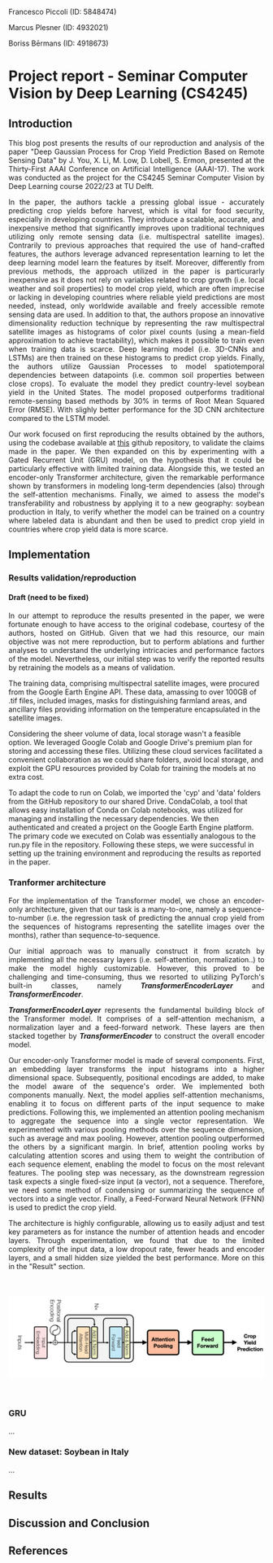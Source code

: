 Francesco Piccoli (ID: 5848474)

Marcus Plesner (ID: 4932021)

Boriss Bērmans (ID: 4918673)

# Project report - Seminar Computer Vision by Deep Learning (CS4245)  
## Introduction
<p align="justify">
This blog post presents the results of our reproduction and analysis of the paper "Deep Gaussian Process for Crop Yield Prediction Based on Remote Sensing Data" by J. You, X. Li, M. Low, D. Lobell, S. Ermon, presented at the Thirty-First AAAI Conference on Artificial Intelligence (AAAI-17). The work was conducted as the project for the CS4245 Seminar Computer Vision by Deep Learning course 2022/23 at TU Delft. 
</p>

<p align="justify">
In the paper, the authors tackle a pressing global issue - accurately predicting crop yields before harvest, which is vital for food security, especially in developing countries. They introduce a scalable, accurate, and inexpensive method that significantly improves upon traditional techniques utilizing only remote sensing data (i.e. multispectral satellite images). Contrarily to previous approaches that required the use of hand-crafted features, the authors leverage advanced representation learning to let the deep learning model learn the features by itself. Moreover, differently from previous methods, the approach utilized in the paper is particurarly inexpensive as it does not rely on variables related to crop growth (i.e. local weather and soil properties) to model crop yield, which are often imprecise or lacking in developing countries where reliable yield predictions are most needed, instead, only worldwide available and freely accessible remote sensing data are used.
In addition to that, the authors propose an innovative dimensionality reduction technique by representing the raw multispectral satellite images as histograms of color pixel counts (using a mean-field approximation to achieve tractability), which makes it possible to train even when training data is scarce. Deep learning model (i.e. 3D-CNNs and LSTMs) are then trained on these histograms to predict crop yields.
Finally, the authors utilize Gaussian Processes to model spatiotemporal dependencies between datapoints (i.e. common soil properties between close crops). To evaluate the model they predict country-level soybean yield in the United States. The model proposed outperforms traditional remote-sensing based methods by 30% in terms of Root Mean Squared Error (RMSE). With slighly better performance for the 3D CNN architecture compared to the LSTM model.
</p>

<p align="justify">
Our work focused on first reproducing the results obtained by the authors, using the codebase available at <a href="[https://www.example.com](https://github.com/gabrieltseng/pycrop-yield-prediction)">this</a> github repository, to validate the claims made in the paper. We then expanded on this by experimenting with a Gated Recurrent Unit (GRU) model, on the hypothesis that it could be particularly effective with limited training data. Alongside this, we tested an encoder-only Transformer architecture, given the remarkable performance shown by transformers in modeling long-term dependencies (also) through the self-attention mechanisms. Finally, we aimed to assess the model's transferability and robustness by applying it to a new geography: soybean production in Italy, to verify whether the model can be trained on a country where labeled data is abundant and then be used to predict crop yield in countries where crop yield data is more scarce.
</p>

## Implementation
### Results validation/reproduction
#### Draft (need to be fixed)
<p align="justify">
In our attempt to reproduce the results presented in the paper, we were fortunate enough to have access to the original codebase, courtesy of the authors, hosted on GitHub. Given that we had this resource, our main objective was not mere reproduction, but to perform ablations and further analyses to understand the underlying intricacies and performance factors of the model. Nevertheless, our initial step was to verify the reported results by retraining the models as a means of validation.

The training data, comprising multispectral satellite images, were procured from the Google Earth Engine API. These data, amassing to over 100GB of .tif files, included images, masks for distinguishing farmland areas, and ancillary files providing information on the temperature encapsulated in the satellite images.

Considering the sheer volume of data, local storage wasn't a feasible option. We leveraged Google Colab and Google Drive's premium plan for storing and accessing these files. Utilizing these cloud services facilitated a convenient collaboration as we could share folders, avoid local storage, and exploit the GPU resources provided by Colab for training the models at no extra cost.

To adapt the code to run on Colab, we imported the 'cyp' and 'data' folders from the GitHub repository to our shared Drive. CondaColab, a tool that allows easy installation of Conda on Colab notebooks, was utilized for managing and installing the necessary dependencies. We then authenticated and created a project on the Google Earth Engine platform. The primary code we executed on Colab was essentially analogous to the run.py file in the repository. Following these steps, we were successful in setting up the training environment and reproducing the results as reported in the paper.
</p>

### Tranformer architecture
<p align="justify">
For the implementation of the Transformer model, we chose an encoder-only architecture, given that our task is a many-to-one, namely a sequence-to-number (i.e. the regression task of predicting the annual crop yield from the sequences of histograms representing the satellite images over the months), rather than sequence-to-sequence.
</p>
<p align="justify">
Our initial approach was to manually construct it from scratch by implementing all the necessary layers (i.e. self-attention, normalization..) to make the model highly customizable. However, this proved to be challenging and time-consuming, thus we resorted to utilizing PyTorch's built-in classes, namely <i><b>TransformerEncoderLayer</b></i> and <i><b>TransformerEncoder</b></i>. 
</p>
<p align="justify">
<i><b>TransformerEncoderLayer</b></i> represents the fundamental building block of the Transformer model. It comprises of a self-attention mechanism, a normalization layer and a feed-forward network. These layers are then stacked together by <i><b>TransformerEncoder</b></i> to construct the overall encoder model.
</p>
<p align="justify">
Our encoder-only Transformer model is made of several components. First, an embedding layer transforms the input histograms into a higher dimensional space. Subsequently, positional encodings are added, to make the model aware of the sequence's order. We implemented both components manually. Next, the model applies self-attention mechanisms, enabling it to focus on different parts of the input sequence to make predictions. Following this, we implemented an attention pooling mechanism to aggregate the sequence into a single vector representation. We experimented with various pooling methods over the sequence dimension, such as average and max pooling. However, attention pooling outperformed the others by a significant margin. In brief, attention pooling works by calculating attention scores and using them to weight the contribution of each sequence element, enabling the model to focus on the most relevant features. The pooling step was necessary, as the downstream regression task expects a single fixed-size input (a vector), not a sequence. Therefore, we need some method of condensing or summarizing the sequence of vectors into a single vector. Finally, a Feed-Forward Neural Network (FFNN) is used to predict the crop yield.
</p>
<p align="justify">
The architecture is highly configurable, allowing us to easily adjust and test key parameters as for instance the number of attention heads and encoder layers. Through experimentation, we found that due to the limited complexity of the input data, a low dropout rate, fewer heads and encoder layers, and a small hidden size yielded the best performance. More on this in the "Result" section.
</p>

<p align="center">
  <br><br>
  <img src="https://raw.githubusercontent.com/Borknab/cs4245-project/main/Images/encoder-only-architecture.png?token=GHSAT0AAAAAACA5WRYNIOHED4XXILENPUPQZEC4GAA"/><br>
  <br><br>
</p>

  
### GRU
<p align="justify">
...
</p>
  
### New dataset: Soybean in Italy
<p align="justify">
...
</p>
  
## Results

## Discussion and Conclusion

## References
